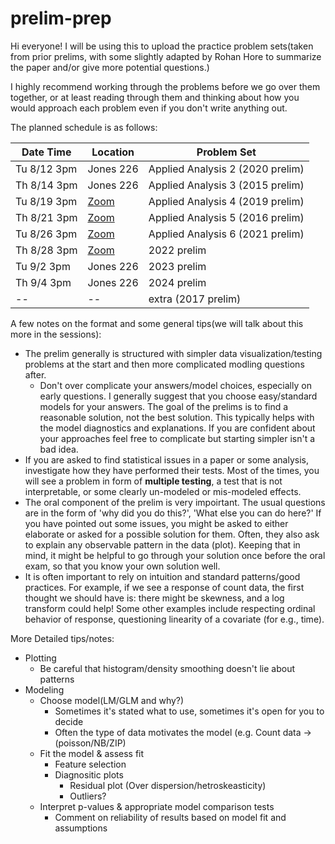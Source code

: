 # prelim-prep

Hi everyone! I will be using this to upload the practice problem sets(taken from prior prelims, with some slightly adapted by Rohan Hore to summarize the paper and/or give more potential questions.)

I highly recommend working through the problems before we go over them together, or at least reading through them and thinking about how you would approach each problem even if you don't write anything out.

The planned schedule is as follows:

| Date Time    | Location  | Problem Set                      |
| ------------ | --------- | -------------------------------- |
| Tu 8/12 3pm  | Jones 226 | Applied Analysis 2 (2020 prelim) |
| Th 8/14 3pm  | Jones 226 | Applied Analysis 3 (2015 prelim) |
| Tu 8/19 3pm  | [Zoom](https://uchicago.zoom.us/j/4085130854?pwd=VXJOdFltVnMvWDFPYmczbFUrSlRqdz09)      | Applied Analysis 4 (2019 prelim) |
| Th 8/21 3pm  | [Zoom](https://uchicago.zoom.us/j/4085130854?pwd=VXJOdFltVnMvWDFPYmczbFUrSlRqdz09)      | Applied Analysis 5 (2016 prelim) |
| Tu 8/26 3pm  | [Zoom](https://uchicago.zoom.us/j/4085130854?pwd=VXJOdFltVnMvWDFPYmczbFUrSlRqdz09)      | Applied Analysis 6 (2021 prelim) |
| Th  8/28 3pm | [Zoom](https://uchicago.zoom.us/j/4085130854?pwd=VXJOdFltVnMvWDFPYmczbFUrSlRqdz09)      | 2022 prelim                      |
| Tu  9/2 3pm  | Jones 226 | 2023 prelim                      |
| Th  9/4 3pm  | Jones 226 | 2024 prelim                      |
| --           | --        | extra (2017 prelim)              |

A few notes on the format and some general tips(we will talk about this more in the sessions):

- The prelim generally is structured with simpler data visualization/testing problems at the start and then more complicated modling questions after.
  - Don't over complicate your answers/model choices, especially on early questions. I generally suggest that you choose easy/standard models for your answers. The goal of the prelims is to find a reasonable solution, not the best solution. This typically helps with the model diagnostics and explanations. If you are confident about your approaches feel free to complicate but starting simpler isn't a bad idea.
- If you are asked to find statistical issues in a paper or some analysis, investigate how they have performed their tests. Most of the times, you will see a problem in form of **multiple testing**, a test that is not interpretable, or some clearly un-modeled or mis-modeled effects.
- The oral component of the prelim is very impoirtant. The usual questions are in the form of 'why did you do this?', 'What else you can do here?' If you have pointed out some issues, you might be asked to either elaborate or asked for a possible solution for them. Often, they also ask to explain any observable pattern in the data (plot). Keeping that in mind, it might be helpful to go through your solution once before the oral exam, so that you know your own solution well.
- It is often important to rely on intuition and standard patterns/good practices. For example, if we see a response of count data, the first thought we should have is: there might be skewness, and a log transform could help! Some other examples include respecting ordinal behavior of response, questioning linearity of a covariate (for e.g., time).



More Detailed tips/notes:

- Plotting
  - Be careful that histogram/density smoothing doesn't lie about patterns 
- Modeling
  - Choose model(LM/GLM and why?)
    - Sometimes it's stated what to use, sometimes it's open for you to decide 
    - Often the type of data motivates the model (e.g. Count data ->(poisson/NB/ZIP)
  - Fit the model & assess fit
    - Feature selection 
    - Diagnositic plots
      - Residual plot (Over dispersion/hetroskeasticity)
      - Outliers?
  - Interpret p-values & appropriate model comparison tests
    - Comment on reliability of results based on model fit and assumptions
